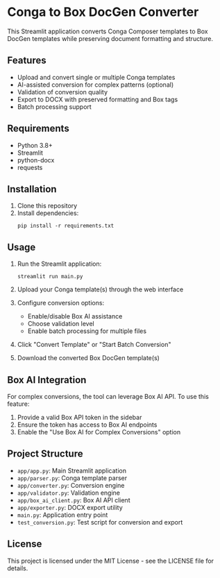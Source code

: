 # Conga to Box DocGen Converter

This Streamlit application converts Conga Composer templates to Box DocGen templates while preserving document formatting and structure.

## Features

- Upload and convert single or multiple Conga templates
- AI-assisted conversion for complex patterns (optional)
- Validation of conversion quality
- Export to DOCX with preserved formatting and Box tags
- Batch processing support

## Requirements

- Python 3.8+
- Streamlit
- python-docx
- requests

## Installation

1. Clone this repository
2. Install dependencies:
   ```
   pip install -r requirements.txt
   ```

## Usage

1. Run the Streamlit application:
   ```
   streamlit run main.py
   ```

2. Upload your Conga template(s) through the web interface

3. Configure conversion options:
   - Enable/disable Box AI assistance
   - Choose validation level
   - Enable batch processing for multiple files

4. Click "Convert Template" or "Start Batch Conversion"

5. Download the converted Box DocGen template(s)

## Box AI Integration

For complex conversions, the tool can leverage Box AI API. To use this feature:

1. Provide a valid Box API token in the sidebar
2. Ensure the token has access to Box AI endpoints
3. Enable the "Use Box AI for Complex Conversions" option

## Project Structure

- `app/app.py`: Main Streamlit application
- `app/parser.py`: Conga template parser
- `app/converter.py`: Conversion engine
- `app/validator.py`: Validation engine
- `app/box_ai_client.py`: Box AI API client
- `app/exporter.py`: DOCX export utility
- `main.py`: Application entry point
- `test_conversion.py`: Test script for conversion and export

## License

This project is licensed under the MIT License - see the LICENSE file for details.
